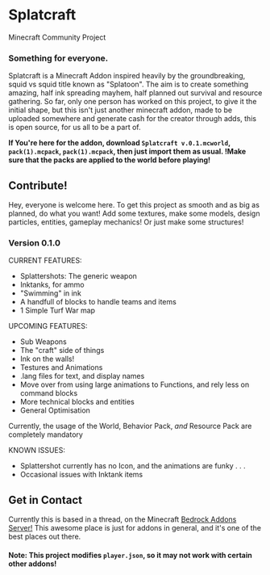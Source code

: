 # Splatcraft
Minecraft Community Project

### Something for everyone.
Splatcraft is a Minecraft Addon inspired heavily by the groundbreaking, squid vs squid title known as "Splatoon". The aim is to create something amazing, half ink spreading mayhem, half planned out survival and resource gathering.
So far, only one person has worked on this project, to give it the initial shape, but this isn't just another minecraft addon, made to be uploaded somewhere and generate cash for the creator through adds, this is open source, for us all to be a part of.

**If You're here for the addon, download `Splatcraft v.0.1.mcworld`, `pack(1).mcpack`, `pack(1).mcpack`, then just import them as usual. !Make sure that the packs are applied to the world before playing!**


## Contribute!

Hey, everyone is welcome here. To get this project as smooth and as big as planned, do what you want! Add some textures, make some models, design particles, entities, gameplay mechanics! Or just make some structures!


### Version 0.1.0

CURRENT FEATURES:

- Splattershots: The generic weapon
- Inktanks, for ammo
- "Swimming" in ink
- A handfull of blocks to handle teams and items
- 1 Simple Turf War map


UPCOMING FEATURES:

- Sub Weapons
- The "craft" side of things
- Ink on the walls!
- Testures and Animations
- .lang files for text, and display names
- Move over from using large animations to Functions, and rely less on command blocks
- More technical blocks and entities
- General Optimisation

Currently, the usage of the World, Behavior Pack, *and* Resource Pack are completely mandatory

KNOWN ISSUES:

- Splattershot currently has no Icon, and the animations are funky . . .
- Occasional issues with Inktank items


## Get in Contact

Currently this is based in a thread, on the Minecraft [Bedrock Addons Server!](https://discord.gg/W2t4rkjn) This awesome place is just for addons in general, and it's one of the best places out there.


#### Note: This project modifies `player.json`, so it may not work with certain other addons!
